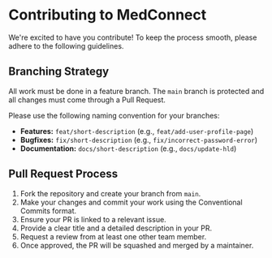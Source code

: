 # Contributing to MedConnect

We're excited to have you contribute! To keep the process smooth, please adhere to the following guidelines.

## Branching Strategy

All work must be done in a feature branch. The `main` branch is protected and all changes must come through a Pull Request.

Please use the following naming convention for your branches:
- **Features:** `feat/short-description` (e.g., `feat/add-user-profile-page`)
- **Bugfixes:** `fix/short-description` (e.g., `fix/incorrect-password-error`)
- **Documentation:** `docs/short-description` (e.g., `docs/update-hld`)

## Pull Request Process

1. Fork the repository and create your branch from `main`.
2. Make your changes and commit your work using the Conventional Commits format.
3. Ensure your PR is linked to a relevant issue.
4. Provide a clear title and a detailed description in your PR.
5. Request a review from at least one other team member.
6. Once approved, the PR will be squashed and merged by a maintainer.
